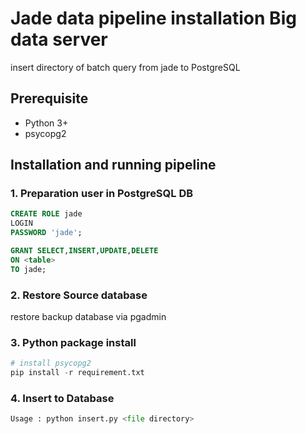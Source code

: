 # Jade data pipeline installation Big data server 
insert directory of batch query from jade to PostgreSQL 
## Prerequisite
  * Python 3+
  * psycopg2
    
## Installation and running pipeline
### 1. Preparation user in PostgreSQL DB

```sql
CREATE ROLE jade 
LOGIN
PASSWORD 'jade';

GRANT SELECT,INSERT,UPDATE,DELETE 
ON <table> 
TO jade;
```
### 2. Restore Source database  
restore backup database via pgadmin
      
### 3. Python package install
```python
# install psycopg2
pip install -r requirement.txt
```
### 4. Insert to Database
```python
Usage : python insert.py <file directory>
```
